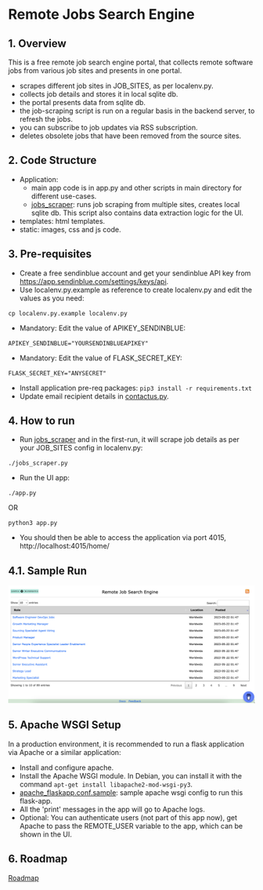 # Remote Jobs Search Engine

## 1. Overview
This is a free remote job search engine portal, that collects remote software jobs from various job sites and presents in one portal.

- scrapes different job sites in JOB_SITES, as per localenv.py.
- collects job details and stores it in local sqlite db.
- the portal presents data from sqlite db.
- the job-scraping script is run on a regular basis in the backend server, to refresh the jobs.
- you can subscribe to job updates via RSS subscription.
- deletes obsolete jobs that have been removed from the source sites.

## 2. Code Structure

- Application:
  - main app code is in app.py and other scripts in main directory for different use-cases.
  - [jobs_scraper](./jobs_scraper.py): runs job scraping from multiple sites, creates local sqlite db. This script also contains data extraction logic for the UI.
- templates: html templates.
- static: images, css and js code.

## 3. Pre-requisites
- Create a free sendinblue account and get your sendinblue API key from https://app.sendinblue.com/settings/keys/api.
- Use localenv.py.example as reference to create localenv.py and edit the values as you need:
```
cp localenv.py.example localenv.py
```

- Mandatory: Edit the value of APIKEY_SENDINBLUE:
```
APIKEY_SENDINBLUE="YOURSENDINBLUEAPIKEY"
```

- Mandatory: Edit the value of FLASK_SECRET_KEY:
```
FLASK_SECRET_KEY="ANYSECRET"
```

- Install application pre-req packages: ```pip3 install -r requirements.txt```
- Update email recipient details in [contactus.py](./contactus.py).

## 4. How to run
- Run [jobs_scraper](./jobs_scraper.py) and in the first-run, it will scrape job details as per your JOB_SITES config in localenv.py:
```
./jobs_scraper.py
```

- Run the UI app:
```
./app.py
```

OR

```
python3 app.py
```

- You should then be able to access the application via port 4015, http://localhost:4015/home/

## 4.1. Sample Run
![plot](./image-remote-job-search-portal.png)

## 5. Apache WSGI Setup
In a production environment, it is recommended to run a flask application via Apache or a similar application:
- Install and configure apache.
- Install the Apache WSGI module. In Debian, you can install it with the command ```apt-get install libapache2-mod-wsgi-py3```.
- [apache_flaskapp.conf.sample](apache_flaskapp.conf.sample): sample apache wsgi config to run this flask-app.
- All the 'print' messages in the app will go to Apache logs.
- Optional: You can authenticate users (not part of this app now), get Apache to pass the REMOTE_USER variable to the app, which can be shown in the UI.

## 6. Roadmap
[Roadmap](./roadmap.md)
